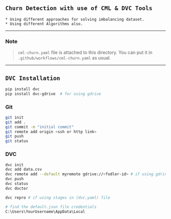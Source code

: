 ## `Churn Detection with use of CML & DVC Tools `
    * Using different approaches for solving imbalancing dataset.
    * Using different Algorithms also.
-------------------
### Note
> `cml-churn.yaml` file is attached to this directory. You can put it in `.github/workflows/cml-churn.yaml` as usual.
------------------------

## `DVC Installation`
``` bash
pip install dvc
pip install dvc-gdrive  # for using gdrive
```

### Git
``` bash
git init
git add .
git commit -m "initial commit"
git remote add origin <ssh or http link>
git push
git status
```

### DVC
``` bash
dvc init
dvc add data.csv
dvc remote add --default myremote gdrive://<fodler-id> # if using gdrive
dvc push
dvc status
dvc doctor

dvc repro # if using stages in (dvc.yaml) file
```


``` bash
# find the default.json file credentials
C:\Users\YourUsername\AppData\Local
```

